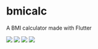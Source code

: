 # bmicalc

A BMI calculator made with Flutter

<img src="bmicalc\screenshots\female.png">
<img src="bmicalc\screenshots\femaleResults.png">
<img src="bmicalc\screenshots\male.png">
<img src="bmicalc\screenshots\maleResults.png">
